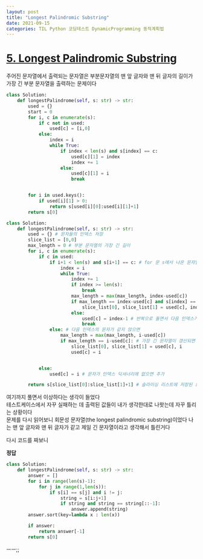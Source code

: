 ```yaml
---
layout: post
title: "Longest Palindromic Substring"
date: 2021-09-15
categories: TIL Python 코딩테스트 DynamicProgramming 동적계획법
---
```


# [5. Longest Palindromic Substring](https://leetcode.com/problems/longest-palindromic-substring/submissions/)

주어진 문자열에서 출력되는 문자열은 부분문자열의 맨 앞 글자와 맨 뒤 글자의 길이가 가장 긴 부분 문자열을 출력하는 문제이다

```python
class Solution:
    def longestPalindrome(self, s: str) -> str:
        used = {}
        start = 0
        for i, c in enumerate(s):
            if c not in used:
                used[c] = [i,0]
            else:
                index = i
                while True:
                    if index < len(s) and s[index] == c:
                        used[c][1] = index
                        index += 1
                    else:
                        used[c][1] = i
                        break


        for i in used.keys():
            if used[i][1] > 0:
                return s[used[i][0]:used[i][1]+1]
        return s[0]
```

```python
class Solution:
    def longestPalindrome(self, s: str) -> str:
        used = {} # 문자들의 인덱스 저장
        slice_list = [0,0]
        max_length = 0 # 부분 문자열의 가장 긴 길이
        for i, c in enumerate(s):
            if c in used:
                if i+1 < len(s) and s[i+1] == c: # for 문 s에서 나온 문자열의 다음 인덱스가 같은 문자일 때 반복문을 돌린다
                    index = i
                    while True:
                        index += 1
                        if index >= len(s):
                            break
                        max_length = max(max_length, index-used[c])
                        if max_length == index-used[c] and s[index] == c: # 가장 긴 문자열이 갱신되고 다음 문자열이 for 문 s에서 나온 문자열이 같으면 슬라이싱헐 길이를 갱신
                            slice_list[0], slice_list[1] = used[c], index
                        else:
                            used[c] = index-1 # 반복으로 돌면서 다음 인덱스가 같은 문자가 아닌 문자를 만나면 문자의 인덱스를 저장해둔 딕셔너리에 인덱스 갱신
                            break
                else: # 다음 인덱스의 문자가 같지 않으면
                    max_length = max(max_length, i-used[c])
                    if max_length == i-used[c]: # 가장 긴 문자열이 갱신되면 슬라이싱헐 길이를 갱신
                        slice_list[0], slice_list[1] = used[c], i
                        used[c] = i


            else:
                used[c] = i # 문자가 인덱스 딕셔너리에 없으면 추가

        return s[slice_list[0]:slice_list[1]+1] # 슬라이싱 리스트에 저장된 요소들을 가져와 최종적인 부분 문자열을 출력한다
```

여기까지 풀면서 이상하다는 생각이 들었다  
테스트케이스에서 자꾸 실패하는 데 출력된 값들이 내가 생각한대로 나왓는데 자꾸 틀리는 상황이다  
문제를 다시 읽어보니 회문성 문자열(the longest palindromic substring)이었다 나는 맨 앞 글자와 맨 뒤 글자가 같고 제일 긴 문자열이라고 생각해서 틀린거다

다시 코드를 짜보니

**정답**

```python
class Solution:
    def longestPalindrome(self, s: str) -> str:
        answer = []
        for i in range(len(s)-1):
            for j in range(1,len(s)):
                if s[i] == s[j] and i != j:
                    string = s[i:j+1]
                    if string and string == string[::-1]:
                        answer.append(string)
        answer.sort(key=lambda x : len(x))

        if answer:
            return answer[-1]
        return s[0]
```

ㅡㅡ;;
